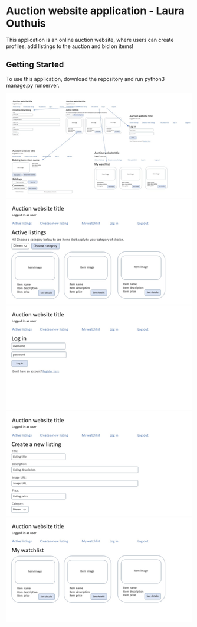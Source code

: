 # Auction website application - Laura Outhuis
This application is an online auction website, where users can create profiles, 
add listings to the auction and bid on items!


## Getting Started
To use this application, download the repository and run python3 manage.py runserver. 

![Relationship between the pages](images/connections.JPG)  
![Main page](images/main_page.JPG)  
![Log in page](images/log_in.JPG)  
![New listing page](images/new_listing.JPG)  
![Watchlist page](images/watchlist.JPG)  
